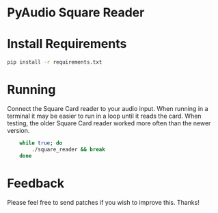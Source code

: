 # PyAudio Square Reader

# Install Requirements

```bash
pip install -r requirements.txt
```
# Running

Connect the Square Card reader to your audio input. When running in a terminal it
may be easier to run in a loop until it reads the card. When testing, the older
Square Card reader worked more often than the newer version.

```bash
    while true; do
        ./square_reader && break
    done
```
# Feedback

Please feel free to send patches if you wish to improve this. Thanks!
